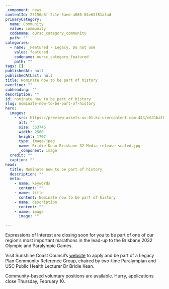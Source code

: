 ```yaml
---
_component: news
contentId: 25156a6f-2c1e-5aed-a080-84e63f81a3ad
primaryCategory:
  name: Community
  value: community
  codename: oursc_category_community
  path: ""
categories:
  - name: _Featured - Legacy. Do not use
    value: featured
    codename: oursc_category_featured
    path: ""
tags: []
publishedAt: null
publishedAtLast: null
title: Nominate now to be part of history
overline: ""
subheading: ""
description: ""
id: nominate_now_to_be_part_of_history
slug: nominate-now-to-be-part-of-history
hero:
  images:
    - src: https://preview-assets-us-01.kc-usercontent.com:443/c631baf8-1b46-001f-580c-d0001b68b4a8/f07e0594-c3a3-4e8b-b4f2-ee25783f025a/Bridie-Kean-Brisbane-32-Media-release-scaled.jpg
      alt: ""
      size: 333745
      width: 2560
      height: 1707
      type: image/jpeg
      name: Bridie-Kean-Brisbane-32-Media-release-scaled.jpg
      _component: image
  credit: ""
  caption: ""
head:
  title: Nominate now to be part of history
  description: ""
  meta:
    - name: keywords
      content: ""
    - name: title
      content: Nominate now to be part of history
    - name: description
      content: ""
    - name: image
      image: ""

---
```

Expressions of Interest are closing soon for you to be part of one of our region’s most important marathons in the lead-up to the Brisbane 2032 Olympic and Paralympic Games.

Visit Sunshine Coast Council’s [website](https://www.sunshinecoast.qld.gov.au/Experience-Sunshine-Coast/Events/Olympics2032)
&#x20;to apply and be part of a Legacy Plan Community Reference Group, chaired by two-time Paralympian and USC Public Health Lecturer Dr Bridie Kean.

Community-based voluntary positions are available. Hurry, applications close Thursday, February 10.
